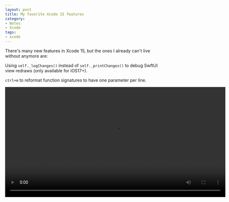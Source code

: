 ```yaml
---
layout: post
title: My favorite Xcode 15 features
category:
- Notes
- Xcode
tags:
- xcode
---
```


There's many new features in Xcode 15, but the ones I already can't live without anymore are:

Using `self._logChanges()` instead of `self._printChanges()` to debug SwftUI view redraws (only available for iOS17+).

`ctrl+m` to reformat function signatures to have one parameter per line.

<video controls="" autoplay="" name="media" width="720px" loop><source src="https://i.imgur.com/LclNjRI.mp4" type="video/mp4"></video>
